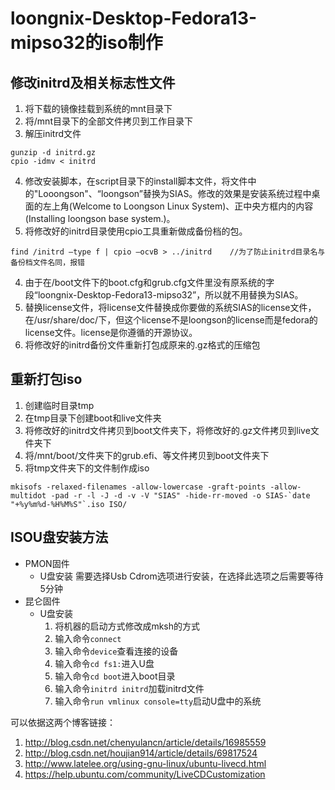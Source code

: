 # loongnix-Desktop-Fedora13-mipso32的iso制作

## 修改initrd及相关标志性文件
 1. 将下载的镜像挂载到系统的mnt目录下
 2. 将/mnt目录下的全部文件拷贝到工作目录下
 3. 解压initrd文件
 ```
 gunzip -d initrd.gz
 cpio -idmv < initrd
 ```
 4. 修改安装脚本，在script目录下的install脚本文件，将文件中的"Looongson"、“loongson”替换为SIAS。修改的效果是安装系统过程中桌面的左上角(Welcome to Loongson Linux System)、正中央方框内的内容(Installing loongson base system.)。
 5. 将修改好的initrd目录使用cpio工具重新做成备份档的包。
 ```
 find /initrd –type f | cpio –ocvB > ../initrd    //为了防止initrd目录名与备份档文件名同，报错
 ```

4. 由于在/boot文件下的boot.cfg和grub.cfg文件里没有原系统的字段“loongnix-Desktop-Fedora13-mipso32”，所以就不用替换为SIAS。
5. 替换license文件，将license文件替换成你要做的系统SIAS的license文件，在/usr/share/doc/下，但这个license不是loongson的license而是fedora的license文件。license是你遵循的开源协议。
6. 将修改好的initrd备份文件重新打包成原来的.gz格式的压缩包


## 重新打包iso
1. 创建临时目录tmp
2. 在tmp目录下创建boot和live文件夹
3. 将修改好的initrd文件拷贝到boot文件夹下，将修改好的.gz文件拷贝到live文件夹下
4. 将/mnt/boot/文件夹下的grub.efi、等文件拷贝到boot文件夹下
5. 将tmp文件夹下的文件制作成iso
```
mkisofs -relaxed-filenames -allow-lowercase -graft-points -allow-multidot -pad -r -l -J -d -v -V "SIAS" -hide-rr-moved -o SIAS-`date "+%y%m%d-%H%M%S"`.iso ISO/
```


## ISOU盘安装方法
- PMON固件
   - U盘安装
      需要选择Usb Cdrom选项进行安装，在选择此选项之后需要等待5分钟
- 昆仑固件
   - U盘安装
     1. 将机器的启动方式修改成mksh的方式
     2. 输入命令`connect`
     3. 输入命令`device`查看连接的设备
     4. 输入命令`cd fs1:`进入U盘
     5. 输入命令`cd boot`进入boot目录
     6. 输入命令`initrd initrd`加载initrd文件
     7. 输入命令`run vmlinux console=tty`启动U盘中的系统

可以依据这两个博客链接：
 1. http://blog.csdn.net/chenyulancn/article/details/16985559
 2. http://blog.csdn.net/houjian914/article/details/69817524
 3. http://www.latelee.org/using-gnu-linux/ubuntu-livecd.html
 4. https://help.ubuntu.com/community/LiveCDCustomization
  
 

